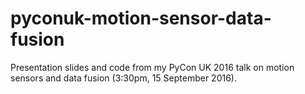 # pyconuk-motion-sensor-data-fusion
Presentation slides and code from my PyCon UK 2016 talk on motion sensors and data fusion (3:30pm, 15 September 2016).
